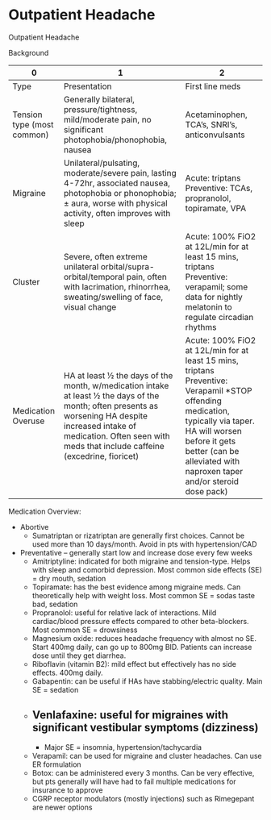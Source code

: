 # Outpatient Headache

Outpatient Headache

Background

| 0                          | 1                                                                                                                                                                                                                                  | 2                                                                                                                                                                                                                                        |
|----------------------------|------------------------------------------------------------------------------------------------------------------------------------------------------------------------------------------------------------------------------------|------------------------------------------------------------------------------------------------------------------------------------------------------------------------------------------------------------------------------------------|
| Type                       | Presentation                                                                                                                                                                                                                       | First line meds                                                                                                                                                                                                                          |
| Tension type (most common) | Generally bilateral, pressure/tightness, mild/moderate pain, no significant photophobia/phonophobia, nausea                                                                                                                        | Acetaminophen, TCA’s, SNRI’s, anticonvulsants                                                                                                                                                                                            |
| Migraine                   | Unilateral/pulsating, moderate/severe pain, lasting 4-72hr, associated nausea, photophobia or phonophobia; ± aura, worse with physical activity, often improves with sleep                                                         | Acute: triptans Preventive: TCAs, propranolol, topiramate, VPA                                                                                                                                                                           |
| Cluster                    | Severe, often extreme unilateral orbital/supra-orbital/temporal pain, often with lacrimation, rhinorrhea, sweating/swelling of face, visual change                                                                                 | Acute: 100% FiO2 at 12L/min for at least 15 mins, triptans Preventive: verapamil; some data for nightly melatonin to regulate circadian rhythms                                                                                          |
| Medication Overuse         | HA at least ½ the days of the month, w/medication intake at least ½ the days of the month; often presents as worsening HA despite increased intake of medication. Often seen with meds that include caffeine (excedrine, fioricet) | Acute: 100% FiO2 at 12L/min for at least 15 mins, triptans Preventive: Verapamil \*STOP offending medication, typically via taper. HA will worsen before it gets better (can be alleviated with naproxen taper and/or steroid dose pack) |

Medication Overview:

-   Abortive
    -   Sumatriptan or rizatriptan are generally first choices. Cannot
        be used more than 10 days/month. Avoid in pts with
        hypertension/CAD
-   Preventative – generally start low and increase dose every few weeks
    -   Amitriptyline: indicated for both migraine and tension-type.
        Helps with sleep and comorbid depression. Most common side
        effects (SE) = dry mouth, sedation
    -   Topiramate: has the best evidence among migraine meds. Can
        theoretically help with weight loss. Most common SE = sodas
        taste bad, sedation
    -   Propranolol: useful for relative lack of interactions. Mild
        cardiac/blood pressure effects compared to other beta-blockers.
        Most common SE = drowsiness
    -   Magnesium oxide: reduces headache frequency with almost no SE.
        Start 400mg daily, can go up to 800mg BID. Patients can increase
        dose until they get diarrhea.
    -   Riboflavin (vitamin B2): mild effect but effectively has no side
        effects. 400mg daily.
    -   Gabapentin: can be useful if HAs have stabbing/electric quality.
        Main SE = sedation
    -   Venlafaxine: useful for migraines with significant vestibular
        symptoms (dizziness)
        -
        -   Major
            SE = insomnia, hypertension/tachycardia
    -   Verapamil: can be used for migraine and cluster headaches. Can
        use ER formulation
    -   Botox: can be administered every 3 months. Can be very
        effective, but pts generally will have had to fail multiple
        medications for insurance to approve
    -   CGRP receptor modulators (mostly injections) such as Rimegepant
        are newer options
